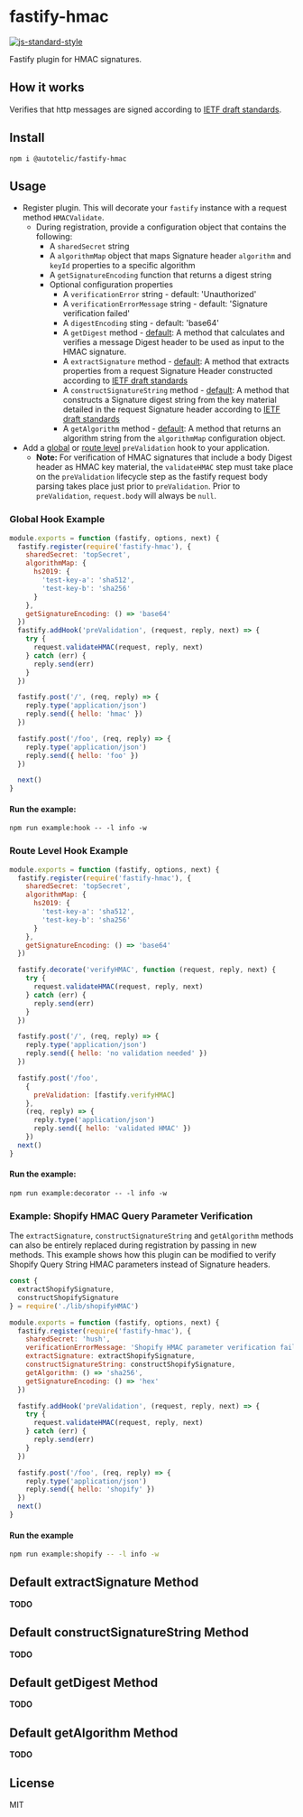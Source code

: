 # fastify-hmac

[![js-standard-style](https://img.shields.io/badge/code%20style-standard-brightgreen.svg?style=flat)](http://standardjs.com/)

Fastify plugin for HMAC signatures.

## How it works

Verifies that http messages are signed according to [IETF draft standards][1].

## Install

```shell
npm i @autotelic/fastify-hmac
```

## Usage

- Register plugin. This will decorate your `fastify` instance with a request method `HMACValidate`.
  - During registration, provide a configuration object that contains the following:
    - A `sharedSecret` string
    - A `algorithmMap` object that maps Signature header `algorithm` and `keyId` properties to a specific algorithm
    - A `getSignatureEncoding` function that returns a digest string
    - Optional configuration properties
      - A `verificationError` string - default: 'Unauthorized'
      - A `verificationErrorMessage` string - default: 'Signature verification failed'
      - A `digestEncoding` sting - default: 'base64'
      - A `getDigest` method - [default](#default-getDigest-method): A method that calculates and verifies a message Digest header to be used as input to the HMAC signature.
      - A `extractSignature` method - [default](#default-extractSignature-method): A method that extracts properties from a request Signature Header constructed according to [IETF draft standards][1]
      - A `constructSignatureString` method - [default](#default-constructSignatureString-method): A method that constructs a Signature digest string from the key material detailed in the request Signature header according to [IETF draft standards][1]
      - A `getAlgorithm` method - [default](#default-getAlgorithm-method): A method that returns an algorithm string from the `algorithmMap` configuration object.
- Add a [global](#global-hook-example) or [route level](#route-level-hook-example) `preValidation` hook to your application.
  - **Note:** For verification of HMAC signatures that include a body Digest header as HMAC key material, the `validateHMAC` step must take place on the `preValidation` lifecycle step as the fastify request body parsing takes place just prior to `preValidation`. Prior to `preValidation`, `request.body` will always be `null`.

### Global Hook Example

```js
module.exports = function (fastify, options, next) {
  fastify.register(require('fastify-hmac'), {
    sharedSecret: 'topSecret',
    algorithmMap: {
      hs2019: {
        'test-key-a': 'sha512',
        'test-key-b': 'sha256'
      }
    },
    getSignatureEncoding: () => 'base64'
  })
  fastify.addHook('preValidation', (request, reply, next) => {
    try {
      request.validateHMAC(request, reply, next)
    } catch (err) {
      reply.send(err)
    }
  })

  fastify.post('/', (req, reply) => {
    reply.type('application/json')
    reply.send({ hello: 'hmac' })
  })

  fastify.post('/foo', (req, reply) => {
    reply.type('application/json')
    reply.send({ hello: 'foo' })
  })

  next()
}
```

#### Run the example:

```
npm run example:hook -- -l info -w
```

### Route Level Hook Example

```js
module.exports = function (fastify, options, next) {
  fastify.register(require('fastify-hmac'), {
    sharedSecret: 'topSecret',
    algorithmMap: {
      hs2019: {
        'test-key-a': 'sha512',
        'test-key-b': 'sha256'
      }
    },
    getSignatureEncoding: () => 'base64'
  })

  fastify.decorate('verifyHMAC', function (request, reply, next) {
    try {
      request.validateHMAC(request, reply, next)
    } catch (err) {
      reply.send(err)
    }
  })

  fastify.post('/', (req, reply) => {
    reply.type('application/json')
    reply.send({ hello: 'no validation needed' })
  })

  fastify.post('/foo',
    {
      preValidation: [fastify.verifyHMAC]
    },
    (req, reply) => {
      reply.type('application/json')
      reply.send({ hello: 'validated HMAC' })
    })
  next()
}
```

#### Run the example:

```
npm run example:decorator -- -l info -w
```

### Example: Shopify HMAC Query Parameter Verification

The `extractSignature`, `constructSignatureString` and `getAlgorithm` methods can also be entirely replaced during registration by passing in new methods. This example shows how this plugin can be modified to verify Shopify Query String HMAC parameters instead of Signature headers. 

```js
const {
  extractShopifySignature,
  constructShopifySignature
} = require('./lib/shopifyHMAC')

module.exports = function (fastify, options, next) {
  fastify.register(require('fastify-hmac'), {
    sharedSecret: 'hush',
    verificationErrorMessage: 'Shopify HMAC parameter verification failed',
    extractSignature: extractShopifySignature,
    constructSignatureString: constructShopifySignature,
    getAlgorithm: () => 'sha256',
    getSignatureEncoding: () => 'hex'
  })

  fastify.addHook('preValidation', (request, reply, next) => {
    try {
      request.validateHMAC(request, reply, next)
    } catch (err) {
      reply.send(err)
    }
  })

  fastify.post('/foo', (req, reply) => {
    reply.type('application/json')
    reply.send({ hello: 'shopify' })
  })
  next()
}
```

#### Run the example
```sh
npm run example:shopify -- -l info -w
```

## Default extractSignature Method

**TODO**

## Default constructSignatureString Method

**TODO**

## Default getDigest Method

**TODO**

## Default getAlgorithm Method

**TODO**

## License

MIT


[1]: https://datatracker.ietf.org/doc/draft-ietf-httpbis-message-signatures/
